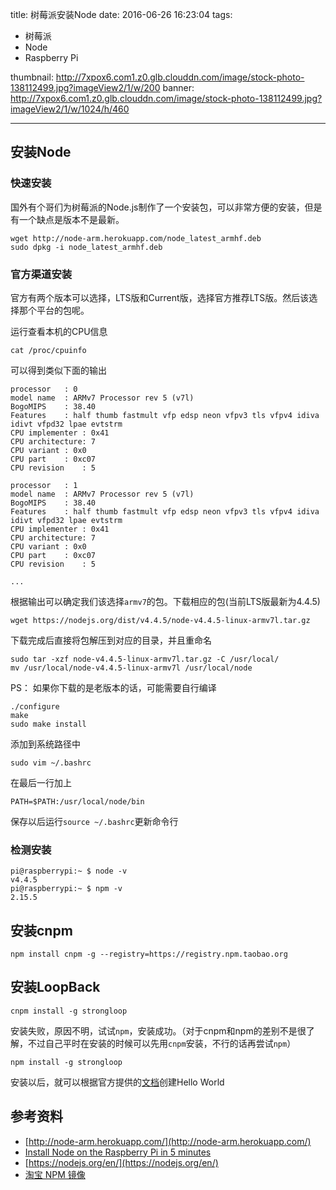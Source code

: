 title: 树莓派安装Node
date: 2016-06-26 16:23:04
tags: 
- 树莓派
- Node
- Raspberry Pi

thumbnail: http://7xpox6.com1.z0.glb.clouddn.com/image/stock-photo-138112499.jpg?imageView2/1/w/200
banner: http://7xpox6.com1.z0.glb.clouddn.com/image/stock-photo-138112499.jpg?imageView2/1/w/1024/h/460 

---


## 安装Node

### 快速安装

国外有个哥们为树莓派的Node.js制作了一个安装包，可以非常方便的安装，但是有一个缺点是版本不是最新。

<!-- more -->

```
wget http://node-arm.herokuapp.com/node_latest_armhf.deb 
sudo dpkg -i node_latest_armhf.deb
```

### 官方渠道安装

官方有两个版本可以选择，LTS版和Current版，选择官方推荐LTS版。然后该选择那个平台的包呢。

运行查看本机的CPU信息

```
cat /proc/cpuinfo
```

可以得到类似下面的输出

```
processor	: 0
model name	: ARMv7 Processor rev 5 (v7l)
BogoMIPS	: 38.40
Features	: half thumb fastmult vfp edsp neon vfpv3 tls vfpv4 idiva idivt vfpd32 lpae evtstrm
CPU implementer	: 0x41
CPU architecture: 7
CPU variant	: 0x0
CPU part	: 0xc07
CPU revision	: 5

processor	: 1
model name	: ARMv7 Processor rev 5 (v7l)
BogoMIPS	: 38.40
Features	: half thumb fastmult vfp edsp neon vfpv3 tls vfpv4 idiva idivt vfpd32 lpae evtstrm
CPU implementer	: 0x41
CPU architecture: 7
CPU variant	: 0x0
CPU part	: 0xc07
CPU revision	: 5

...

```

根据输出可以确定我们该选择`armv7`的包。下载相应的包(当前LTS版最新为4.4.5)

```
wget https://nodejs.org/dist/v4.4.5/node-v4.4.5-linux-armv7l.tar.gz
```

下载完成后直接将包解压到对应的目录，并且重命名

```
sudo tar -xzf node-v4.4.5-linux-armv7l.tar.gz -C /usr/local/
mv /usr/local/node-v4.4.5-linux-armv7l /usr/local/node
```

PS： 如果你下载的是老版本的话，可能需要自行编译

```
./configure
make
sudo make install
```

添加到系统路径中

```
sudo vim ~/.bashrc
```

在最后一行加上

```
PATH=$PATH:/usr/local/node/bin
```

保存以后运行`source ~/.bashrc`更新命令行

### 检测安装

```
pi@raspberrypi:~ $ node -v
v4.4.5
pi@raspberrypi:~ $ npm -v
2.15.5
```

## 安装cnpm

```
npm install cnpm -g --registry=https://registry.npm.taobao.org
```

## 安装LoopBack

```
cnpm install -g strongloop
```

安装失败，原因不明，试试`npm`，安装成功。（对于cnpm和npm的差别不是很了解，不过自己平时在安装的时候可以先用`cnpm`安装，不行的话再尝试`npm`）

```
npm install -g strongloop
```

安装以后，就可以根据官方提供的[文档](http://loopback.io/getting-started/)创建Hello World


## 参考资料

- [http://node-arm.herokuapp.com/](http://node-arm.herokuapp.com/)
- [Install Node on the Raspberry Pi in 5 minutes](http://joshondesign.com/2013/10/23/noderpi)
- [https://nodejs.org/en/](https://nodejs.org/en/)
- [淘宝 NPM 镜像](https://npm.taobao.org/)
